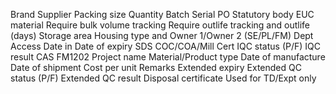 Brand
Supplier
Packing size 
Quantity
Batch
Serial
PO
Statutory body
EUC material
Require bulk volume tracking
Require outlife tracking and outlife (days)
Storage area 
Housing type and
Owner 1/Owner 2 (SE/PL/FM)
Dept
Access
Date in
Date of expiry
SDS
COC/COA/Mill Cert
IQC status (P/F)
IQC result
CAS
FM1202
Project name 
Material/Product type 
Date of manufacture
Date of shipment 
Cost per unit
Remarks 
Extended expiry
Extended QC status (P/F)
Extended QC result
Disposal certificate
Used for TD/Expt only
